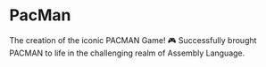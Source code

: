 # PacMan
 The creation of the iconic PACMAN Game! 🎮 Successfully brought PACMAN to life in the challenging realm of Assembly Language.
